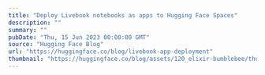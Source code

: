```yaml
---
title: "Deploy Livebook notebooks as apps to Hugging Face Spaces"
description: ""
summary: ""
pubDate: "Thu, 15 Jun 2023 00:00:00 GMT"
source: "Hugging Face Blog"
url: "https://huggingface.co/blog/livebook-app-deployment"
thumbnail: "https://huggingface.co/blog/assets/120_elixir-bumblebee/thumbnail.png"
---
```


